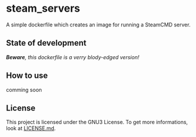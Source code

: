 # steam_servers
A simple dockerfile which creates an image for running a SteamCMD server.

## State of development
***Beware**, this dockerfile is a verry blody-edged version!*

## How to use
comming soon

## License
This project is licensed under the GNU3 License.
To get more informations, look at [LICENSE.md](LICENSE.md).
